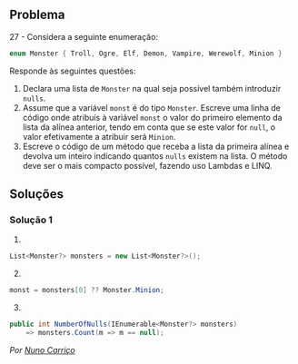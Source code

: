 ﻿## Problema

27 -  Considera a seguinte enumeração:

```cs
enum Monster { Troll, Ogre, Elf, Demon, Vampire, Werewolf, Minion }
```

Responde às seguintes questões:

1.  Declara uma lista de `Monster` na qual seja possível também introduzir
    `nulls`.
2.  Assume que a variável `monst` é do tipo `Monster`. Escreve uma linha de
    código onde atribuís à variável `monst` o valor do primeiro elemento da
    lista da alínea anterior, tendo em conta que se este valor for `null`, o
    valor efetivamente a atribuir será `Minion`.
3.  Escreve o código de um método que receba a lista da primeira alínea e
    devolva um inteiro indicando quantos `nulls` existem na lista. O método
    deve ser o mais compacto possível, fazendo uso Lambdas e LINQ.

## Soluções

### Solução 1

1. 
```cs
List<Monster?> monsters = new List<Monster?>();
```

2. 
```cs
monst = monsters[0] ?? Monster.Minion;
```

3.
```cs
public int NumberOfNulls(IEnumerable<Monster?> monsters)
	=> monsters.Count(m => m == null);
```


*Por [Nuno Carriço](https://github.com/NunoCarrico98)*